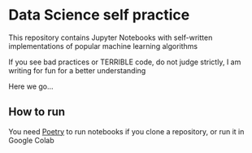 # Data Science self practice

This repository contains Jupyter Notebooks with self-written implementations of popular machine learning algorithms

If you see bad practices or TERRIBLE code, do not judge strictly, I am writing for fun for a better understanding

Here we go...


## How to run

You need [Poetry](https://python-poetry.org/) to run notebooks if you clone a repository, or run it in Google Colab